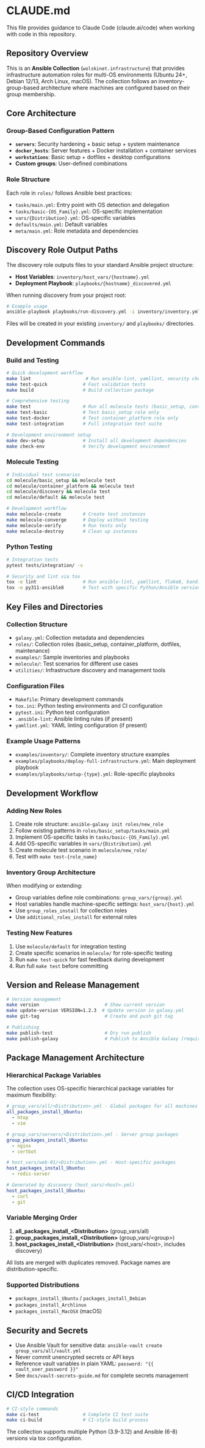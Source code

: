 # CLAUDE.md

This file provides guidance to Claude Code (claude.ai/code) when working with code in this repository.

## Repository Overview

This is an **Ansible Collection** (`wolskinet.infrastructure`) that provides infrastructure automation roles for multi-OS environments (Ubuntu 24+, Debian 12/13, Arch Linux, macOS). The collection follows an inventory-group-based architecture where machines are configured based on their group membership.

## Core Architecture

### Group-Based Configuration Pattern
- **`servers`**: Security hardening + basic setup + system maintenance
- **`docker_hosts`**: Server features + Docker installation + container services
- **`workstations`**: Basic setup + dotfiles + desktop configurations
- **Custom groups**: User-defined combinations

### Role Structure
Each role in `roles/` follows Ansible best practices:
- `tasks/main.yml`: Entry point with OS detection and delegation
- `tasks/basic-{OS_Family}.yml`: OS-specific implementation
- `vars/{Distribution}.yml`: OS-specific variables
- `defaults/main.yml`: Default variables
- `meta/main.yml`: Role metadata and dependencies

## Discovery Role Output Paths

The discovery role outputs files to your standard Ansible project structure:
- **Host Variables**: `inventory/host_vars/{hostname}.yml`
- **Deployment Playbook**: `playbooks/{hostname}_discovered.yml`

When running discovery from your project root:
```bash
# Example usage
ansible-playbook playbooks/run-discovery.yml -i inventory/inventory.yml -l target-host --ask-become-pass
```

Files will be created in your existing `inventory/` and `playbooks/` directories.

## Development Commands

### Build and Testing
```bash
# Quick development workflow
make lint                    # Run ansible-lint, yamllint, security checks
make test-quick             # Fast validation tests
make build                  # Build collection package

# Comprehensive testing
make test                   # Run all molecule tests (basic_setup, container_platform, discovery, integration)
make test-basic             # Test basic_setup role only
make test-docker            # Test container_platform role only
make test-integration       # Full integration test suite

# Development environment setup
make dev-setup              # Install all development dependencies
make check-env              # Verify development environment
```

### Molecule Testing
```bash
# Individual test scenarios
cd molecule/basic_setup && molecule test
cd molecule/container_platform && molecule test
cd molecule/discovery && molecule test
cd molecule/default && molecule test

# Development workflow
make molecule-create        # Create test instances
make molecule-converge      # Deploy without testing
make molecule-verify        # Run tests only
make molecule-destroy       # Clean up instances
```

### Python Testing
```bash
# Integration tests
pytest tests/integration/ -v

# Security and lint via tox
tox -e lint                 # Run ansible-lint, yamllint, flake8, bandit
tox -e py311-ansible8       # Test with specific Python/Ansible versions
```

## Key Files and Directories

### Collection Structure
- `galaxy.yml`: Collection metadata and dependencies
- `roles/`: Collection roles (basic_setup, container_platform, dotfiles, maintenance)
- `examples/`: Sample inventories and playbooks
- `molecule/`: Test scenarios for different use cases
- `utilities/`: Infrastructure discovery and management tools

### Configuration Files
- `Makefile`: Primary development commands
- `tox.ini`: Python testing environments and CI configuration
- `pytest.ini`: Python test configuration
- `.ansible-lint`: Ansible linting rules (if present)
- `yamllint.yml`: YAML linting configuration (if present)

### Example Usage Patterns
- `examples/inventory/`: Complete inventory structure examples
- `examples/playbooks/deploy-full-infrastructure.yml`: Main deployment playbook
- `examples/playbooks/setup-{type}.yml`: Role-specific playbooks

## Development Workflow

### Adding New Roles
1. Create role structure: `ansible-galaxy init roles/new_role`
2. Follow existing patterns in `roles/basic_setup/tasks/main.yml`
3. Implement OS-specific tasks in `tasks/basic-{OS_Family}.yml`
4. Add OS-specific variables in `vars/{Distribution}.yml`
5. Create molecule test scenario in `molecule/new_role/`
6. Test with `make test-{role_name}`

### Inventory Group Architecture
When modifying or extending:
- Group variables define role combinations: `group_vars/{group}.yml`
- Host variables handle machine-specific settings: `host_vars/{host}.yml`
- Use `group_roles_install` for collection roles
- Use `additional_roles_install` for external roles

### Testing New Features
1. Use `molecule/default` for integration testing
2. Create specific scenarios in `molecule/` for role-specific testing
3. Run `make test-quick` for fast feedback during development
4. Run full `make test` before committing

## Version and Release Management

```bash
# Version management
make version                        # Show current version
make update-version VERSION=1.2.3  # Update version in galaxy.yml
make git-tag                        # Create and push git tag

# Publishing
make publish-test                   # Dry run publish
make publish-galaxy                 # Publish to Ansible Galaxy (requires GALAXY_API_KEY)
```

## Package Management Architecture

### Hierarchical Package Variables
The collection uses OS-specific hierarchical package variables for maximum flexibility:

```yaml
# group_vars/all/<Distribution>.yml - Global packages for all machines
all_packages_install_Ubuntu:
  - htop
  - vim

# group_vars/servers/<Distribution>.yml - Server group packages  
group_packages_install_Ubuntu:
  - nginx
  - certbot

# host_vars/web-01/<Distribution>.yml - Host-specific packages
host_packages_install_Ubuntu:
  - redis-server

# Generated by discovery (host_vars/<host>.yml)
host_packages_install_Ubuntu:
  - curl
  - git
```

### Variable Merging Order
1. **all_packages_install_\<Distribution>** (group_vars/all)
2. **group_packages_install_\<Distribution>** (group_vars/\<group>)
3. **host_packages_install_\<Distribution>** (host_vars/\<host>, includes discovery)

All lists are merged with duplicates removed. Package names are distribution-specific.

### Supported Distributions
- `packages_install_Ubuntu` / `packages_install_Debian`
- `packages_install_Archlinux`
- `packages_install_MacOSX` (macOS)

## Security and Secrets

- Use Ansible Vault for sensitive data: `ansible-vault create group_vars/all/vault.yml`
- Never commit unencrypted secrets or API keys
- Reference vault variables in plain YAML: `password: "{{ vault_user_password }}"`
- See `docs/vault-secrets-guide.md` for complete secrets management

## CI/CD Integration

```bash
# CI-style commands
make ci-test                # Complete CI test suite
make ci-build               # CI-style build process
```

The collection supports multiple Python (3.9-3.12) and Ansible (6-8) versions via tox configuration.